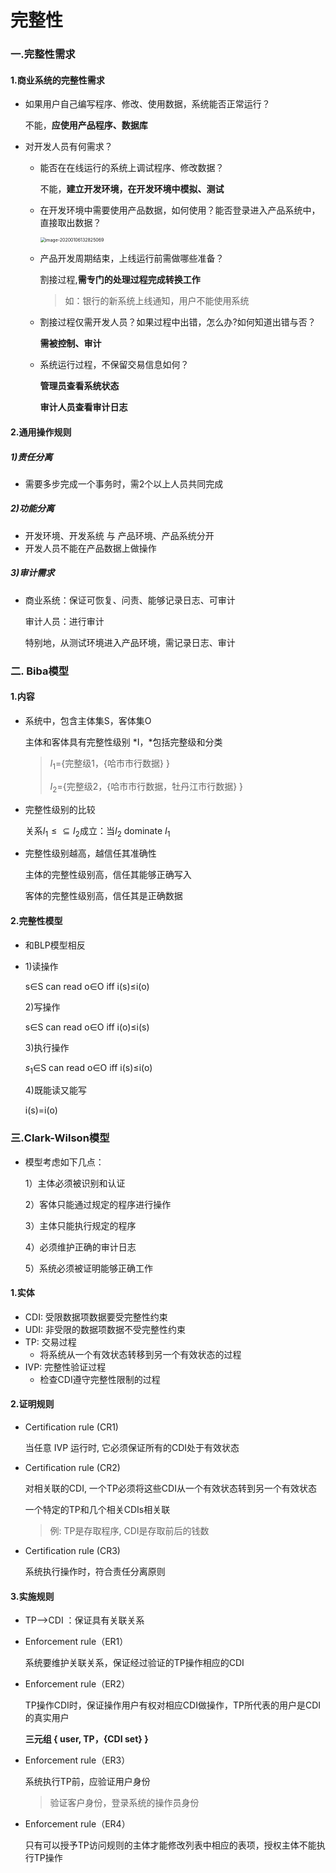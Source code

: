 # 完整性

### 一.完整性需求

#### 1.商业系统的完整性需求

* 如果用户自己编写程序、修改、使用数据，系统能否正常运行？

  不能，**应使用产品程序、数据库**

* 对开发人员有何需求？

  * 能否在在线运行的系统上调试程序、修改数据？

    不能，**建立开发环境，在开发环境中模拟、测试**  

  * 在开发环境中需要使用产品数据，如何使用？能否登录进入产品系统中，直接取出数据？

     <img src="C:\Users\13797\AppData\Roaming\Typora\typora-user-images\image-20200106132825069.png" alt="image-20200106132825069" style="zoom: 50%;" />
  
  * 产品开发周期结束，上线运行前需做哪些准备？
  
       割接过程,**需专门的处理过程完成转换工作**
  
    >   如：银行的新系统上线通知，用户不能使用系统
  
  * 割接过程仅需开发人员？如果过程中出错，怎么办?如何知道出错与否？
  
    **需被控制、审计**
  
  * 系统运行过程，不保留交易信息如何？
  
    **管理员查看系统状态**
  
    **审计人员查看审计日志**

#### 2.通用操作规则

 ##### 1)责任分离

* 需要多步完成一个事务时，需2个以上人员共同完成

##### 2)功能分离

* 开发环境、开发系统 与 产品环境、产品系统分开
* 开发人员不能在产品数据上做操作  

##### 3)审计需求

* 商业系统：保证可恢复、问责、能够记录日志、可审计

  审计人员：进行审计

  特别地，从测试环境进入产品环境，需记录日志、审计

### 二. Biba模型

#### 1.内容

* 系统中，包含主体集S，客体集O

  主体和客体具有完整性级别 *I，*包括完整级和分类

  > $I_1$={完整级1，{哈市市行数据} }
  >
  > $I_2$={完整级2，{哈市市行数据，牡丹江市行数据} }

* 完整性级别的比较

  关系$I_1\leq \subseteq I_2$成立：当$I_2$ dominate $I_1$

* 完整性级别越高，越信任其准确性

  主体的完整性级别高，信任其能够正确写入

  客体的完整性级别高，信任其是正确数据

#### 2.完整性模型

* 和BLP模型相反

* 1)读操作

  s$\in$S can read o$\in$O iff i(s)$\leq$i(o)

  2)写操作

  s$\in$S can read o$\in$O iff i(o)$\leq$i(s)

  3)执行操作

  $s_1\in$S can read o$\in$O iff i(s)$\leq$i(o)

  4)既能读又能写

  i(s)=i(o)

### 三.Clark-Wilson模型

* 模型考虑如下几点：

   1）主体必须被识别和认证

   2）客体只能通过规定的程序进行操作

   3）主体只能执行规定的程序

   4）必须维护正确的审计日志

   5）系统必须被证明能够正确工作

#### 1.实体

* CDI: 受限数据项数据要受完整性约束
* UDI: 非受限的数据项数据不受完整性约束
* TP: 交易过程
  * 将系统从一个有效状态转移到另一个有效状态的过程
* IVP: 完整性验证过程
  * 检查CDI遵守完整性限制的过程

#### 2.证明规则

* Certification rule (CR1) 

  当任意 IVP 运行时, 它必须保证所有的CDI处于有效状态

* Certification rule (CR2)

  对相关联的CDI, 一个TP必须将这些CDI从一个有效状态转到另一个有效状态

  一个特定的TP和几个相关CDIs相关联

  > 例: TP是存取程序, CDI是存取前后的钱数 

* Certification rule (CR3)

  系统执行操作时，符合责任分离原则

#### 3.实施规则

*  TP-->CDI ：保证具有关联关系

* Enforcement rule（ER1）

  系统要维护关联关系，保证经过验证的TP操作相应的CDI

* Enforcement rule（ER2）

  TP操作CDI时，保证操作用户有权对相应CDI做操作，TP所代表的用户是CDI的真实用户

  **三元组 { user, TP，{CDI set} }**

* Enforcement rule（ER3）

  系统执行TP前，应验证用户身份

  > 验证客户身份，登录系统的操作员身份

* Enforcement rule（ER4）

  只有可以授予TP访问规则的主体才能修改列表中相应的表项，授权主体不能执行TP操作